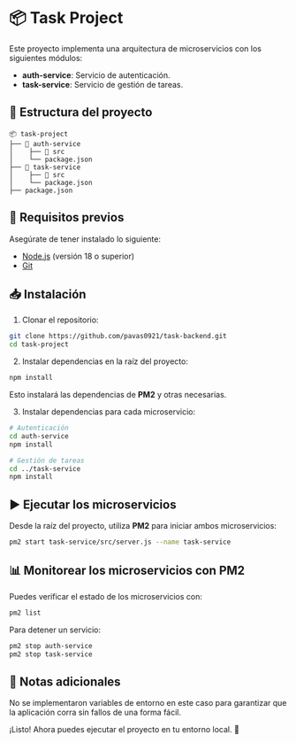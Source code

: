 # 📦 Task Project

Este proyecto implementa una arquitectura de microservicios con los siguientes módulos:

- **auth-service**: Servicio de autenticación.
- **task-service**: Servicio de gestión de tareas.

## 📁 Estructura del proyecto

```
📦 task-project
├── 📂 auth-service
│    ├── 📂 src
│    └── package.json
├── 📂 task-service
│    ├── 📂 src
│    └── package.json
├── package.json
```

## 🚀 Requisitos previos

Asegúrate de tener instalado lo siguiente:

- [Node.js](https://nodejs.org/) (versión 18 o superior)
- [Git](https://git-scm.com/)

## 📥 Instalación

1. Clonar el repositorio:

```bash
git clone https://github.com/pavas0921/task-backend.git
cd task-project
```

2. Instalar dependencias en la raíz del proyecto:

```bash
npm install
```

Esto instalará las dependencias de **PM2** y otras necesarias.

3. Instalar dependencias para cada microservicio:

```bash
# Autenticación
cd auth-service
npm install

# Gestión de tareas
cd ../task-service
npm install
```

## ▶️ Ejecutar los microservicios

Desde la raíz del proyecto, utiliza **PM2** para iniciar ambos microservicios:

```bash
pm2 start task-service/src/server.js --name task-service
```



## 📊 Monitorear los microservicios con PM2

Puedes verificar el estado de los microservicios con:

```bash
pm2 list
```

Para detener un servicio:

```bash
pm2 stop auth-service
pm2 stop task-service
```


## 📄 Notas adicionales

No se implementaron variables de entorno en este caso para garantizar que la aplicación corra sin fallos de una forma fácil.

¡Listo! Ahora puedes ejecutar el proyecto en tu entorno local. 🚀

